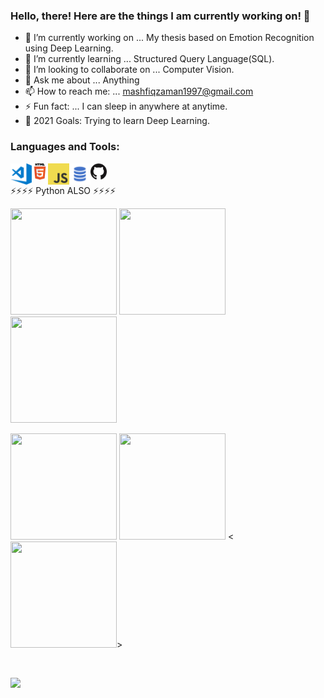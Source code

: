 ### Hello, there! Here are the things I am currently working on! 👋

- 🔭 I’m currently working on ... My thesis based on Emotion Recognition using Deep Learning.
- 🌱 I’m currently learning ... Structured Query Language(SQL). 
- 👯 I’m looking to collaborate on ... Computer Vision.
- 💬 Ask me about ... Anything
- 📫 How to reach me: ... mashfiqzaman1997@gmail.com
- ⚡ Fun fact: ... I can sleep in anywhere at anytime.
- 🥅 2021 Goals: Trying to learn Deep Learning.


### Languages and Tools:

<img align="left" alt="Visual Studio Code" width="34px" src="https://raw.githubusercontent.com/github/explore/80688e429a7d4ef2fca1e82350fe8e3517d3494d/topics/visual-studio-code/visual-studio-code.png" />

<img align="left" alt="HTML5" width="26px" src="https://raw.githubusercontent.com/github/explore/80688e429a7d4ef2fca1e82350fe8e3517d3494d/topics/html/html.png" />

<img align="left" alt="JavaScript" width="34px" src="https://raw.githubusercontent.com/github/explore/80688e429a7d4ef2fca1e82350fe8e3517d3494d/topics/javascript/javascript.png" />
<img align="left" alt="SQL" width="34px" src="https://raw.githubusercontent.com/github/explore/80688e429a7d4ef2fca1e82350fe8e3517d3494d/topics/sql/sql.png" />

<img align="left" alt="GitHub" width="26px" src="https://raw.githubusercontent.com/github/explore/78df643247d429f6cc873026c0622819ad797942/topics/github/github.png" />
<br />
<br />
⚡⚡⚡⚡ Python ALSO ⚡⚡⚡⚡

<br />
<p>
<img  width="170" height="170" src="https://arasatasaygin.github.io/openlogos/logos/clique.jpg" width="170" height="170">
<img  width="170" height="170" src="https://arasatasaygin.github.io/openlogos/logos/steps.jpg" width="170" height="170">
<img  src="https://arasatasaygin.github.io/openlogos/logos/morning.jpg" width="170" height="170">
</p>

<p>
<img  src="https://arasatasaygin.github.io/openlogos/logos/gate-keeper.jpg" width="170" height="170">
<img  src="https://arasatasaygin.github.io/openlogos/logos/quick-fingers.jpg" width="170" height="170">
<<img src="https://arasatasaygin.github.io/openlogos/logos/watch-bob.jpg" width="170" height="170">>
</p>
<br />


<p>
<img src="https://github-readme-stats.vercel.app/api?username=Mashfiq97&show_icons=true&theme=radical">
</p>


